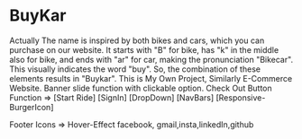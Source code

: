 # BuyKar
Actually The name is inspired by both bikes and cars, which you can purchase on our website. It starts with "B" for bike, has "k" in the middle also for bike, and ends with "ar" for car, making the pronunciation "Bikecar". This visually indicates the word "buy". So, the combination of these elements results in "Buykar".
This is My Own Project, Similarly E-Commerce Website.
Banner slide function with clickable option.
Check Out Button Function => [Start Ride] [SignIn] [DropDown] [NavBars] [Responsive-BurgerIcon]

Footer Icons => Hover-Effect facebook, gmail,insta,linkedIn,github
